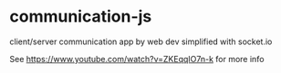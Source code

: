 # communication-js
client/server communication app by web dev simplified with socket.io

See https://www.youtube.com/watch?v=ZKEqqIO7n-k for more info
